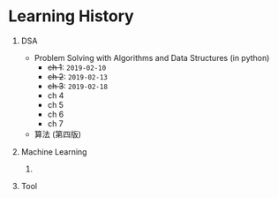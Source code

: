 # Learning History

1. DSA

   * Problem Solving with Algorithms and Data Structures \(in python\)
      * ~~ch 1~~: `2019-02-10`
      * ~~ch 2~~: `2019-02-13`
      * ~~ch 3~~: `2019-02-18`
      * ch 4
      * ch 5
      * ch 6
      * ch 7
   * 算法 \(第四版\)

2. Machine Learning

   1. 

3. Tool




